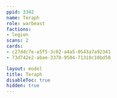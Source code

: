 ```yaml
---
ppid: 3342
name: Teraph
role: warbeast
factions:
- legion
scans: 2
cards:
- c27ddc7e-a5f5-3c02-a4a5-0543a7a92341
- 73d742e2-abae-3378-9504-71310c10bd58

layout: model
title: Teraph
disableToc: true
hidden: true
---
```

